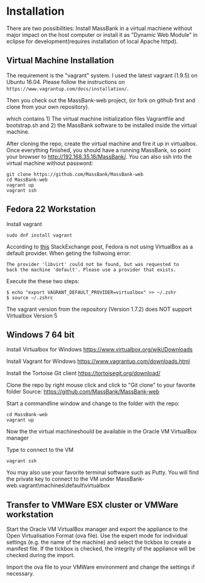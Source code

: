Installation
============

There are two possibilities: Install MassBank in a virtual machiene
without major impact on the host computer or install it as "Dynamic Web Module"
in eclipse for development(requires installation of local Apache httpd).

Virtual Machine Installation
----------------------------
The requirement is the "vagrant" system. I used the latest vagrant (1.9.5) on 
Ubuntu 16.04. Please follow the instructions on `https://www.vagrantup.com/docs/installation/`.

Then you check out the MassBank-web project, 
(or fork on github first and clone from your own repository).

which contains 1) The virtual machine initialization files 
Vagrantfile and bootstrap.sh and 2) the MassBank software 
to be installed inside the virtual machine. 

After cloning the repo, create the virtual machine 
and fire it up in virtualbox. Once everything finished, 
you  should have a running MassBank, so point your browser 
to http://192.168.35.18/MassBank/. You can also ssh into 
the virtual machine without password:

````
git clone https://github.com/MassBank/MassBank-web
cd MassBank-web 
vagrant up
vagrant ssh
````


## Fedora 22 Workstation

Install vagrant

````
sudo dnf install vagrant
````
According to [this](https://unix.stackexchange.com/questions/194691/use-virtualbox-provider-by-default-on-fedora-21) StackExchange post, Fedora is not using VirtualBox as a default provider.
When geting the follwoing error:

````
The provider 'libvirt' could not be found, but was requested to
back the machine 'default'. Please use a provider that exists.
````
Execute the these two steps:
````
$ echo "export VAGRANT_DEFAULT_PROVIDER=virtualbox" >> ~/.zshr
$ source ~/.zshrc
`````
The vagrant version from the repository (Version 1.7.2) does NOT support Virtualbox Version 5


## Windows 7 64 bit
Install Virtualbox for Windows
https://www.virtualbox.org/wiki/Downloads

Install Vagrant for Windows
https://www.vagrantup.com/downloads.html

Install the Tortoise Git client
https://tortoisegit.org/download/

Clone the repo by right mouse click and click to "Git clone" to your favorite folder 
Source: https://github.com/MassBank/MassBank-web

Start a commandline window and change to the folder with the repo:
````
cd MassBank-web
vagrant up
````
Now the the virtual machineshould be available in the Oracle VM VirtualBox manager

Type to connect to the VM
````
vagrant ssh
````
You may also use your favorite terminal software such as Putty. You will find the private key to connect to the VM under
MassBank-web\.vagrant\machines\default\virtualbox

## Transfer to VMWare ESX cluster or VMWare workstation
Start the Oracle VM VirtualBox manager and export the appliance to the Open Virtualisation Format (ova file).
Use the expert mode for individual settings (e.g. the name of the machine) and select the tickbox to create a manifest file.
If the tickbox is checked, the integrity of the appliance will be checked during the import.

Import the ova file to your VMWare environment and change the settings if necessary.

